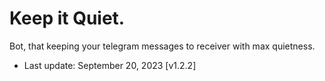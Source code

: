 # Keep it Quiet.
Bot, that keeping your telegram messages to receiver with max quietness.
* Last update: September 20, 2023 [v1.2.2]